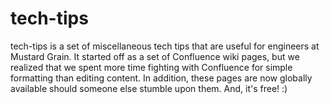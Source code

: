 tech-tips
=========

tech-tips is a set of miscellaneous tech tips that are useful for engineers at Mustard Grain. It started off as a set of Confluence wiki pages, but we realized that we spent more time fighting with Confluence for simple formatting than editing content. In addition, these pages are now globally available should someone else stumble upon them. And, it's free! :)
